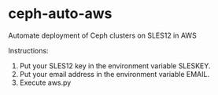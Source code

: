 # ceph-auto-aws
Automate deployment of Ceph clusters on SLES12 in AWS

Instructions:

1. Put your SLES12 key in the environment variable SLESKEY.
1. Put your email address in the environment variable EMAIL.
1. Execute aws.py
